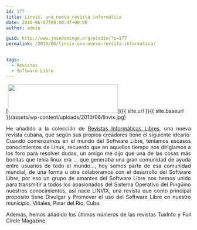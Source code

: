 ```yaml
---
id: 177
title: Linvix, una nueva revista informática
date: 2010-06-07T09:00:47+00:00
author: admin

guid: http://www.josedomingo.org/pledin/?p=177
permalink: /2010/06/linvix-una-nueva-revista-informatica/

  
tags:
  - Revistas
  - Software Libre
---
```

[<img class="aligncenter size-medium wp-image-178" title="linvix" src="{{ site.url }}{{ site.baseurl }}/assets/wp-content/uploads/2010/06/linvix-300x78.jpg" alt="" width="300" height="78" srcset="https://www.josedomingo.org/pledin/wp-content/uploads/2010/06/linvix-300x78.jpg 300w, https://www.josedomingo.org/pledin/wp-content/uploads/2010/06/linvix.jpg 577w" sizes="(max-width: 300px) 100vw, 300px" />]({{ site.url }}{{ site.baseurl }}/assets/wp-content/uploads/2010/06/linvix.jpg)

<p style="text-align: justify;">
  He añadido a la colección de <a href="http://www.josedomingo.org/revistas">Revistas Informáticas Libres</a>, una nueva revista cubana, que según sus propios creadores tiene el siguiente ideario: Cuando comenzamos en el mundo del Software Libre, teníamos escasos conocimientos de Linux, recuerdo que en aquellos tiempo nos dirigíamos a los foro para resolver dudas, un amigo me dijo que una de las cosas más bonitas que tenia linux era … que generaba una gran comunidad de ayuda entre usuarios de todo el mundo…, hoy somos parte de esa comunidad mundial, de una forma u otra colaboramos con el desarrollo del Software Libre, por eso un grupo de amantes del Software Libre nos hemos unido para transmitir a todos los apasionados del Sistema Operativo del Pingüino nuestros conocimientos, así nace LINVIX, una revista que como principal propósito tiene Divulgar y Promover el uso del Software Libre en nuestro municipio, Viñales, Pinar del Rio, Cuba.
</p>

<p style="text-align: justify;">
  Además, hemos añadido los últimos números de las revistas TuxInfo y Full Circle Magazine.
</p>

<!-- AddThis Advanced Settings generic via filter on the_content -->

<!-- AddThis Share Buttons generic via filter on the_content -->